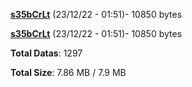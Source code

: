 [**s35bCrLt**](/data/s35bCrLt.txt) (23/12/22 - 01:51)- 10850 bytes

[**s35bCrLt**](/data/s35bCrLt.txt) (23/12/22 - 01:51)- 10850 bytes

**Total Datas**: 1297

**Total Size**: 7.86 MB / 7.9 MB